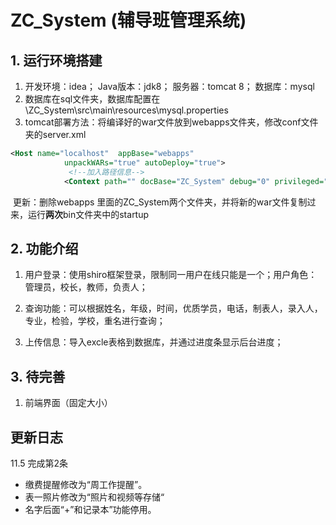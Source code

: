 # ZC_System (辅导班管理系统)

## 1. 运行环境搭建

1. 开发环境：idea；  Java版本：jdk8； 服务器：tomcat 8； 数据库：mysql
2. 数据库在sql文件夹，数据库配置在 \ZC_System\src\main\resources\mysql.properties
3. tomcat部署方法：将编译好的war文件放到webapps文件夹，修改conf文件夹的server.xml
```xml
<Host name="localhost"  appBase="webapps"
            unpackWARs="true" autoDeploy="true">
			 <!--加入路径信息-->
		    <Context path="" docBase="ZC_System" debug="0" privileged="true"/>
```
​       更新：删除webapps 里面的ZC_System两个文件夹，并将新的war文件复制过来，运行**两次**bin文件夹中的startup

## 2. 功能介绍

1. 用户登录：使用shiro框架登录，限制同一用户在线只能是一个；用户角色：管理员，校长，教师，负责人；

2. 查询功能：可以根据姓名，年级，时间，优质学员，电话，制表人，录入人，专业，检验，学校，重名进行查询；

3. 上传信息：导入excle表格到数据库，并通过进度条显示后台进度；


## 3. 待完善

1. 前端界面（固定大小）

## 更新日志
11.5  完成第2条
- 缴费提醒修改为“周工作提醒”。
- 表一照片修改为“照片和视频等存储“
- 名字后面“+”和记录本”功能停用。

   